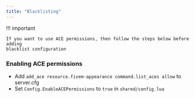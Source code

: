 ```yaml
---
title: "Blacklisting"
---
```


!!! important

    If you want to use ACE permissions, then follow the steps below before adding
    blacklist configuration

### Enabling ACE permissions

- Add `add_ace resource.fivem-appearance command.list_aces allow` to server.cfg
- Set `Config.EnableACEPermissions` to `true` in `shared/config.lua`
